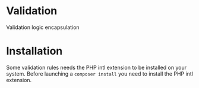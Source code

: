 # Validation
Validation logic encapsulation

# Installation
Some validation rules needs the PHP intl extension to be installed on your system.
Before launching a `composer install` you need to install the PHP intl extension.